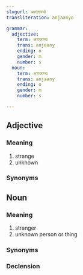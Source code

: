 ```yaml
---
slugurl: अणजाण्यो
transliteration: anjaanyo

grammar:
  adjective:
    term: अणजाण्य
    trans: anjaany
    ending: o
    gender: m
    number: s
  noun:
    term: अणजाण्य
    trans: anjaany
    ending: o
    gender: m
    number: s

---
```


## Adjective

### Meaning

1. strange
2. unknown

### Synonyms

<word-synonyms :syns="['अणजान']"></word-synonyms>

## Noun

### Meaning

1. stranger
2. unknown person or thing

### Synonyms

<word-synonyms :syns="['अणजान']"></word-synonyms>

### Declension

<noun-decl :grammar="grammar"></noun-decl>